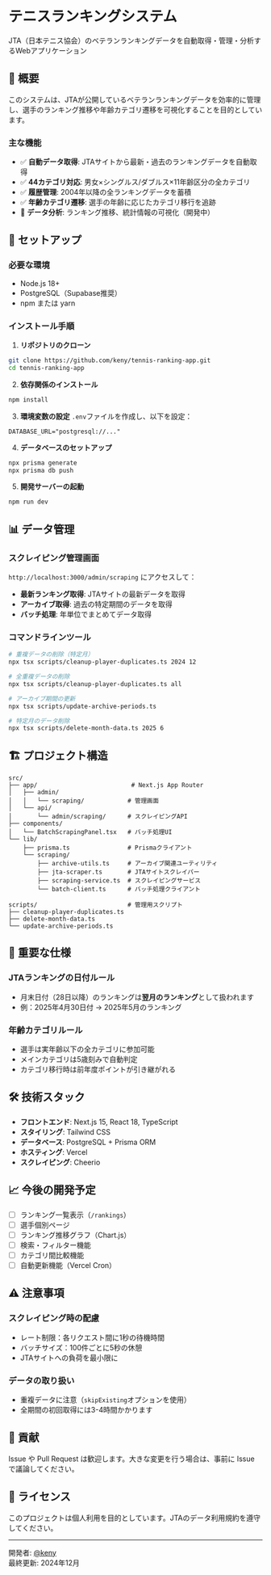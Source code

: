 # テニスランキングシステム

JTA（日本テニス協会）のベテランランキングデータを自動取得・管理・分析するWebアプリケーション

## 🎾 概要

このシステムは、JTAが公開しているベテランランキングデータを効率的に管理し、選手のランキング推移や年齢カテゴリ遷移を可視化することを目的としています。

### 主な機能

- ✅ **自動データ取得**: JTAサイトから最新・過去のランキングデータを自動取得
- ✅ **44カテゴリ対応**: 男女×シングルス/ダブルス×11年齢区分の全カテゴリ
- ✅ **履歴管理**: 2004年以降の全ランキングデータを蓄積
- ✅ **年齢カテゴリ遷移**: 選手の年齢に応じたカテゴリ移行を追跡
- 🔄 **データ分析**: ランキング推移、統計情報の可視化（開発中）

## 🚀 セットアップ

### 必要な環境

- Node.js 18+
- PostgreSQL（Supabase推奨）
- npm または yarn

### インストール手順

1. **リポジトリのクローン**
```bash
git clone https://github.com/keny/tennis-ranking-app.git
cd tennis-ranking-app
```

2. **依存関係のインストール**
```bash
npm install
```

3. **環境変数の設定**
`.env`ファイルを作成し、以下を設定：
```env
DATABASE_URL="postgresql://..."
```

4. **データベースのセットアップ**
```bash
npx prisma generate
npx prisma db push
```

5. **開発サーバーの起動**
```bash
npm run dev
```

## 📊 データ管理

### スクレイピング管理画面

`http://localhost:3000/admin/scraping` にアクセスして：

- **最新ランキング取得**: JTAサイトの最新データを取得
- **アーカイブ取得**: 過去の特定期間のデータを取得
- **バッチ処理**: 年単位でまとめてデータ取得

### コマンドラインツール

```bash
# 重複データの削除（特定月）
npx tsx scripts/cleanup-player-duplicates.ts 2024 12

# 全重複データの削除
npx tsx scripts/cleanup-player-duplicates.ts all

# アーカイブ期間の更新
npx tsx scripts/update-archive-periods.ts

# 特定月のデータ削除
npx tsx scripts/delete-month-data.ts 2025 6
```

## 🏗️ プロジェクト構造

```
src/
├── app/                          # Next.js App Router
│   ├── admin/
│   │   └── scraping/            # 管理画面
│   └── api/
│       └── admin/scraping/      # スクレイピングAPI
├── components/
│   └── BatchScrapingPanel.tsx   # バッチ処理UI
└── lib/
    ├── prisma.ts                # Prismaクライアント
    └── scraping/
        ├── archive-utils.ts     # アーカイブ関連ユーティリティ
        ├── jta-scraper.ts       # JTAサイトスクレイパー
        ├── scraping-service.ts  # スクレイピングサービス
        └── batch-client.ts      # バッチ処理クライアント

scripts/                         # 管理用スクリプト
├── cleanup-player-duplicates.ts
├── delete-month-data.ts
└── update-archive-periods.ts
```

## 📝 重要な仕様

### JTAランキングの日付ルール

- 月末日付（28日以降）のランキングは**翌月のランキング**として扱われます
- 例：2025年4月30日付 → 2025年5月のランキング

### 年齢カテゴリルール

- 選手は実年齢以下の全カテゴリに参加可能
- メインカテゴリは5歳刻みで自動判定
- カテゴリ移行時は前年度ポイントが引き継がれる

## 🛠️ 技術スタック

- **フロントエンド**: Next.js 15, React 18, TypeScript
- **スタイリング**: Tailwind CSS
- **データベース**: PostgreSQL + Prisma ORM
- **ホスティング**: Vercel
- **スクレイピング**: Cheerio

## 📈 今後の開発予定

- [ ] ランキング一覧表示（`/rankings`）
- [ ] 選手個別ページ
- [ ] ランキング推移グラフ（Chart.js）
- [ ] 検索・フィルター機能
- [ ] カテゴリ間比較機能
- [ ] 自動更新機能（Vercel Cron）

## ⚠️ 注意事項

### スクレイピング時の配慮

- レート制限：各リクエスト間に1秒の待機時間
- バッチサイズ：100件ごとに5秒の休憩
- JTAサイトへの負荷を最小限に

### データの取り扱い

- 重複データに注意（`skipExisting`オプションを使用）
- 全期間の初回取得には3-4時間かかります

## 🤝 貢献

Issue や Pull Request は歓迎します。大きな変更を行う場合は、事前に Issue で議論してください。

## 📄 ライセンス

このプロジェクトは個人利用を目的としています。JTAのデータ利用規約を遵守してください。

---

開発者: [@keny](https://github.com/keny)  
最終更新: 2024年12月